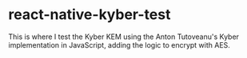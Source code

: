 # react-native-kyber-test
This is where I test the Kyber KEM using the  Anton Tutoveanu's Kyber implementation in JavaScript, adding the logic to encrypt with AES.
